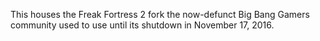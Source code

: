 This houses the Freak Fortress 2 fork the now-defunct Big Bang Gamers community used to use until its shutdown in November 17, 2016.
